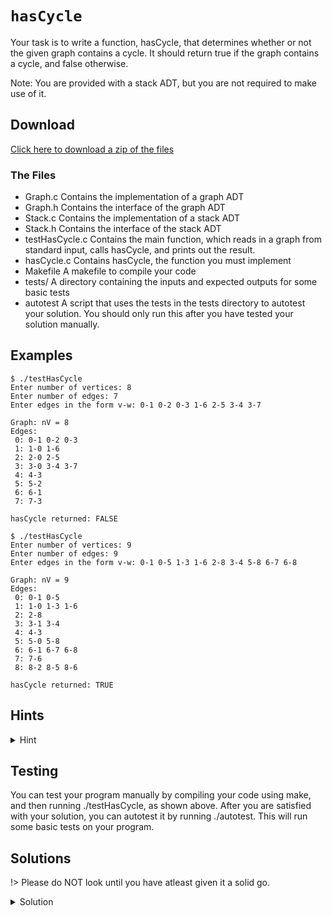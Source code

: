 # `hasCycle`

Your task is to write a function, hasCycle, that determines whether or not the given graph contains a cycle. It should return true if the graph contains a cycle, and false otherwise.

Note: You are provided with a stack ADT, but you are not required to make use of it.

## Download

[Click here to download a zip of the files](2521/Graphs/hasCycle.zip ':ignore')

### The Files

- Graph.c	Contains the implementation of a graph ADT
- Graph.h	Contains the interface of the graph ADT
- Stack.c	Contains the implementation of a stack ADT
- Stack.h	Contains the interface of the stack ADT
- testHasCycle.c	Contains the main function, which reads in a graph from standard input, calls hasCycle, and prints out the result.
- hasCycle.c	Contains hasCycle, the function you must implement
- Makefile	A makefile to compile your code
- tests/	A directory containing the inputs and expected outputs for some basic tests
- autotest	A script that uses the tests in the tests directory to autotest your solution. You should only run this after you have tested your solution manually.

## Examples

```
$ ./testHasCycle 
Enter number of vertices: 8
Enter number of edges: 7
Enter edges in the form v-w: 0-1 0-2 0-3 1-6 2-5 3-4 3-7

Graph: nV = 8
Edges:
 0: 0-1 0-2 0-3
 1: 1-0 1-6
 2: 2-0 2-5
 3: 3-0 3-4 3-7
 4: 4-3
 5: 5-2
 6: 6-1
 7: 7-3

hasCycle returned: FALSE
```

```
$ ./testHasCycle 
Enter number of vertices: 9  
Enter number of edges: 9
Enter edges in the form v-w: 0-1 0-5 1-3 1-6 2-8 3-4 5-8 6-7 6-8

Graph: nV = 9
Edges:
 0: 0-1 0-5
 1: 1-0 1-3 1-6
 2: 2-8
 3: 3-1 3-4
 4: 4-3
 5: 5-0 5-8
 6: 6-1 6-7 6-8
 7: 7-6
 8: 8-2 8-5 8-6

hasCycle returned: TRUE
```

## Hints

<details>
<summary>Hint</summary>
Think about how you might be able to modify depth-first search to find cycles.
</details>

## Testing

You can test your program manually by compiling your code using make, and then running ./testHasCycle, as shown above. After you are satisfied with your solution, you can autotest it by running ./autotest. This will run some basic tests on your program.

## Solutions

!> Please do NOT look until you have atleast given it a solid go.

<details>
<summary>Solution</summary>

```c
static bool doHasCycle(Graph g, int v, int prev, bool *visited);

bool hasCycle(Graph g) {
	bool *visited = calloc(GraphNumVertices(g), sizeof(bool));
	
	for (int v = 0; v < GraphNumVertices(g); v++) {
		if (!visited[v]) {
			if (doHasCycle(g, v, v, visited)) {
				free(visited);
				return true;
			}
		}
	}
	
	free(visited);
	return false;
}

static bool doHasCycle(Graph g, int v, int prev, bool *visited) {
	visited[v] = true;
	for (int w = 0; w < GraphNumVertices(g); w++) {
		if (GraphIsAdjacent(g, v, w)) {
			if (visited[w]) {
				if (w != prev) {
					return true;
				}
			} else {
				if (doHasCycle(g, w, v, visited)) {
					return true;
				}
			}
		}
	}
	return false;
}
```

</details>
